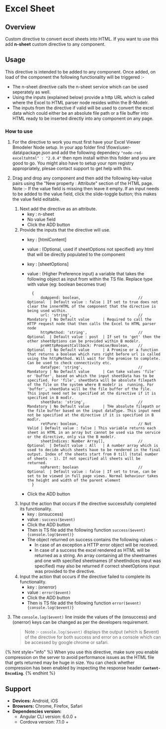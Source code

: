 # Excel Sheet

## Overview

Custom directive to convert excel sheets into HTML. If you want to use this add **n-sheet** custom directive to any component.

## Usage

This directive is intended to be added to any component. Once added, on load of the component the following functionality will be triggered :-

* The n-sheet directive calls the n-sheet service which can be used seperately as well.
* Using the inputs \(explained below\) provide a http URL which is called where the Excel to HTML parser node resides within the B-Modelr.
* The inputs from the directive if valid will be used to convert the excel data which could either be an absolute file path or a file buffer into HTML ready to be inserted directly into any component on any page.

### How to use

1. For the directive to work you must first have your Excel Viewer Bmodeler Node setup. In your app folder find \flows\user-data\package.json and add the following dependecy `"node-red-exceltohtml" : "2.0.4"` then npm install within this folder and you are good to go. You might also have to setup your npm registry appropriately, plesae contact support to get help with this. 
2. Drag and drop any component and then add the following key-value pairs using the "New property : Attribute" section of the HTML page. Note :- If the value field is missing then leave it empty. If an input needs to be added to the value field, click the slide-toggle button; this makes the value field editable.
   1. Next add the directive as an attribute.
      * key : n-sheet
      * No value field
      * Click the ADD button
   2. Provide the inputs that the directive will use.
      * key : \[htmlContent\] 
      * value : \(Optional, used if sheetOptions not specified\) any html that will be directly populated to the component
      * key : \[sheetOptions\] 
      * value : \(Higher Preference input\) a variable that takes the following object as input from within the TS file. Replace type with value \(eg: boolean becomes true\)

        ```text
          {
              doAppend: boolean,                          // Optional  | Default value : false | If set to true does not clear the innerHTML of the component that the directive is being used within.
              url: 'string',                              // Mandatory | No Default value      | Required to call the HTTP request node that then calls the Excel to HTML parser node
              httpMethod: 'string',                       // Optional  | Default value : post  | If set to 'get' then the other sheetOptions can be provided within B modelr.
              preHttpRequestCallback: Promise/Boolean,    // Optional  | No Default value      | A Promise or a function that returns a boolean which runs right before url is called using the httpMethod. Will wait for the promise to complete. Can be used to check connectivity etc.  
              dataType: 'string',                         // Mandatory | No Default value      | Can take values 'file' or 'buffer', based on which the input sheetData has to be specified. For 'file', sheetData will be absolute filepath of the file on the system where B modelr is  running. For 'buffer', sheetData will be the file buffer of the file. This input need not be specified at the directive if it is specified in B modlr.
              sheetData: 'string',                        // Mandatory | No Default value      | THe absolute filepath or the file buffer based on the input dataType. This input need not be specified at the directive if it is specified in B modlr.
              retPure: boolean,                           // Not Valid | Default value : false | This variable returns each sheet as HTML in an array but cannot be used via the service or the directive, only via the B modelr.
              sheetIndices: Number Array[],               // Optional  | Default value : All   | A number array which is used to decide which sheets have to be rendered in the final output. Index of the sheets start from 0 till (total number of sheets - 1). If not specified all sheets will be returned.
              noParent: boolean                           // Optional  | Default value : false | If set to true, can be set to be viewed in full page views. Normal behaviour takes the height and width of the parent element
          }
        ```

      * Click the ADD button
   3. Input the action that occurs if the directive successfully completed its functionality.
      * key : \(onsuccess\)  
      * value : `success($event)`
      * Click the ADD button
      * Then is TS file add the following function `success($event){console.log($event)}`
      * The object returned on success contains the following values :-
        * In case of an exception a HTTP error object will be received.
        * In case of a success the excel rendered as HTML will be returned as a string. An array containing all the sheetnames and one with specified sheetnames \(if sheetIndices input was specified\) may also be returned if correct sheetOptions input was provided to the directive.
   4. Input the action that occurs if the directive failed to complete its functionality.
      * key : \(onerror\)  
      * value : `error($event)`
      * Click the ADD button
      * Then is TS file add the following function `error($event){console.log($event)}`
3. The `console.log($event)` line inside the values of the \(onsuccess\) and \(onerror\) keys can be changed as per the developers requirement. 

   > Note :- `console.log($event)` displays the output \(which is $event\) of the directive for both success and error on a console which can be accessed by google chrome or safari.

{% hint style="info" %}
When you use this directive, make sure you enable compression on the server to avoid performance issues as the HTML file that gets returned may be huge in size. You can check whether compression has been enabled by inspecting the response header **`Content-Encoding`**.
{% endhint %}

## Support

* **Devices:** Android, iOS
* **Browsers:**  Chrome, Firefox, Safari
* **Dependencies version:** 
  * Angular CLI version: 6.0.0 + 
  * Cordova version: 7.1.0 +

